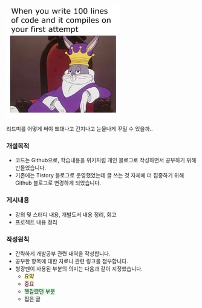 ![readme_rabbit.png](assets%2Fgitbook%2Fpost_images%2Freadme_rabbit.png)

리드미를 어떻게 써야 뽀대나고 간지나고 눈물나게 꾸밀 수 있을까..

### 개설목적
+ 코드는 Github으로, 학습내용을 위키처럼 개인 블로그로 작성하면서 공부하기 위해 만들었습니다. 
+ 기존에는 Tistory 블로그로 운영했었는데 글 쓰는 것 자체에 더 집중하기 위해 Github 블로그로 변경하게 되었습니다.

### 게시내용
+ 강의 및 스터디 내용, 개발도서 내용 정리, 회고
+ 프로젝트 내용 정리

### 작성원칙
+ 간략하게 개발공부 관련 내역을 작성합니다.
+ 공부한 항목에 대한 자료나 관련 링크를 첨부합니다.
+ 형광펜이 사용된 부분의 의미는 다음과 같이 지정했습니다.
  + <span style="background-color:#fff5b1">요약</span>
  + <span style="background-color:#FFE6E6">중요</span>
  + <span style="background-color:#DCFFE4">헷갈렸던 부분</span>
  + <span style="background-color:#f0f0f0">접은 글</span>